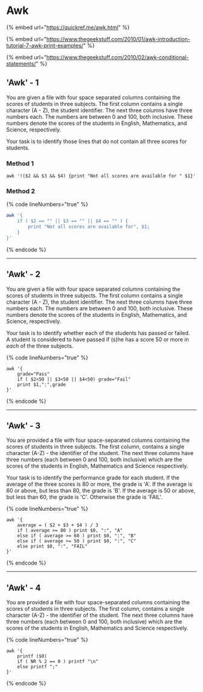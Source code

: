 # Awk

{% embed url="https://quickref.me/awk.html" %}

{% embed url="https://www.thegeekstuff.com/2010/01/awk-introduction-tutorial-7-awk-print-examples/" %}

{% embed url="https://www.thegeekstuff.com/2010/02/awk-conditional-statements/" %}

## 'Awk' - 1

You are given a file with four space separated columns containing the scores of students in three subjects. The first column contains a single character (A - Z), the student identifier. The next three columns have three numbers each. The numbers are between 0 and 100, both inclusive. These numbers denote the scores of the students in English, Mathematics, and Science, respectively.

Your task is to identify those lines that do not contain all three scores for students.

### Method 1

```shell
awk '!($2 && $3 && $4) {print "Not all scores are available for " $1}'
```

### Method 2

{% code lineNumbers="true" %}
```bash
awk '{
    if ( $2 == "" || $3 == "" || $4 == "" ) {
        print "Not all scores are available for", $1;
    }
}'
```
{% endcode %}

***

## 'Awk' - 2

You are given a file with four space separated columns containing the scores of students in three subjects. The first column contains a single character (A - Z), the student identifier. The next three columns have three numbers each. The numbers are between 0 and 100, both inclusive. These numbers denote the scores of the students in English, Mathematics, and Science, respectively.

Your task is to identify whether each of the students has passed or failed.\
A student is considered to have passed if (s)he has a score 50 or more in _each_ of the three subjects.

{% code lineNumbers="true" %}
```shell
awk '{
    grade="Pass"
    if ( $2<50 || $3<50 || $4<50) grade="Fail"
    print $1,":",grade
}'
```
{% endcode %}

***

## 'Awk' - 3

You are provided a file with four space-separated columns containing the scores of students in three subjects. The first column, contains a single character (A-Z) - the identifier of the student. The next three columns have three numbers (each between 0 and 100, both inclusive) which are the scores of the students in English, Mathematics and Science respectively.

Your task is to identify the performance grade for each student. If the average of the three scores is 80 or more, the grade is 'A'. If the average is 60 or above, but less than 80, the grade is 'B'. If the average is 50 or above, but less than 60, the grade is 'C'. Otherwise the grade is 'FAIL'.

{% code lineNumbers="true" %}
```shell
awk '{
    average = ( $2 + $3 + $4 ) / 3
    if ( average >= 80 ) print $0, ":", "A"
    else if ( average >= 60 ) print $0, ":", "B"
    else if ( average >= 50 ) print $0, ":", "C"
    else print $0, ":", "FAIL"
}'
```
{% endcode %}

***

## 'Awk' - 4

You are provided a file with four space-separated columns containing the scores of students in three subjects. The first column, contains a single character (A-Z) - the identifier of the student. The next three columns have three numbers (each between 0 and 100, both inclusive) which are the scores of the students in English, Mathematics and Science respectively.

{% code lineNumbers="true" %}
```shell
awk '{
    printf ($0)
    if ( NR % 2 == 0 ) printf "\n"
    else printf ";"
}'
```
{% endcode %}
